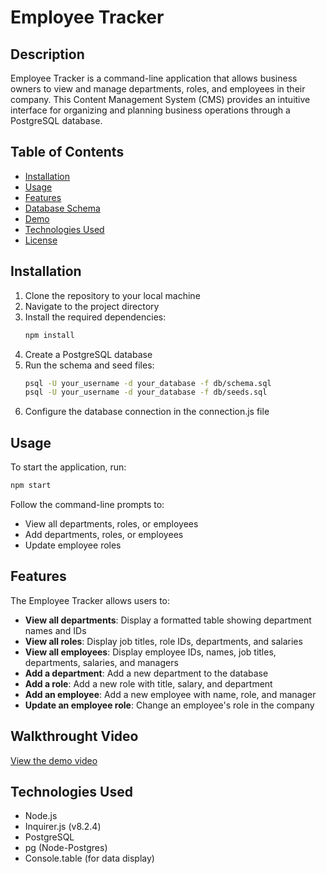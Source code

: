 # Employee Tracker

## Description

Employee Tracker is a command-line application that allows business owners to view and manage departments, roles, and employees in their company. This Content Management System (CMS) provides an intuitive interface for organizing and planning business operations through a PostgreSQL database.

## Table of Contents

- [Installation](#installation)
- [Usage](#usage)
- [Features](#features)
- [Database Schema](#database-schema)
- [Demo](#demo)
- [Technologies Used](#technologies-used)
- [License](#license)

## Installation

1. Clone the repository to your local machine
2. Navigate to the project directory
3. Install the required dependencies:
   ```bash
   npm install
   ```
4. Create a PostgreSQL database
5. Run the schema and seed files:
   ```bash
   psql -U your_username -d your_database -f db/schema.sql
   psql -U your_username -d your_database -f db/seeds.sql
   ```
6. Configure the database connection in the connection.js file

## Usage

To start the application, run:
```bash
npm start
```

Follow the command-line prompts to:
- View all departments, roles, or employees
- Add departments, roles, or employees
- Update employee roles

## Features

The Employee Tracker allows users to:

- **View all departments**: Display a formatted table showing department names and IDs
- **View all roles**: Display job titles, role IDs, departments, and salaries
- **View all employees**: Display employee IDs, names, job titles, departments, salaries, and managers
- **Add a department**: Add a new department to the database
- **Add a role**: Add a new role with title, salary, and department
- **Add an employee**: Add a new employee with name, role, and manager
- **Update an employee role**: Change an employee's role in the company

## Walkthrought Video

[View the demo video](https://app.screencastify.com/v3/watch/JFfmE6lUONq6idldl79T)

## Technologies Used

- Node.js
- Inquirer.js (v8.2.4)
- PostgreSQL
- pg (Node-Postgres)
- Console.table (for data display)




